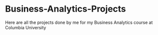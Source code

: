 # Business-Analytics-Projects
Here are all the projects done by me for my Business Analytics course at Columbia University
